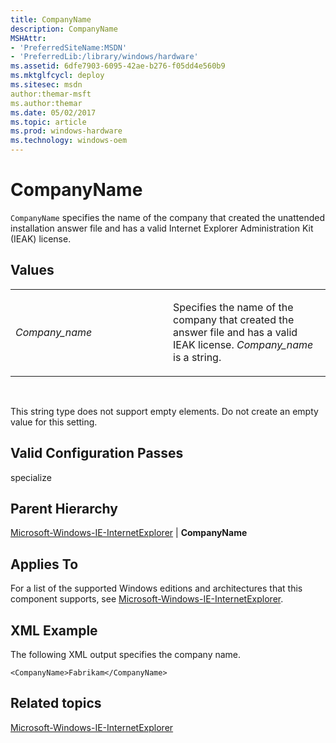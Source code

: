 ```yaml
---
title: CompanyName
description: CompanyName
MSHAttr:
- 'PreferredSiteName:MSDN'
- 'PreferredLib:/library/windows/hardware'
ms.assetid: 6dfe7903-6095-42ae-b276-f05dd4e560b9
ms.mktglfcycl: deploy
ms.sitesec: msdn
author:themar-msft
ms.author:themar
ms.date: 05/02/2017
ms.topic: article
ms.prod: windows-hardware
ms.technology: windows-oem
---
```


# CompanyName


`CompanyName` specifies the name of the company that created the unattended installation answer file and has a valid Internet Explorer Administration Kit (IEAK) license.

## Values


<table>
<colgroup>
<col width="50%" />
<col width="50%" />
</colgroup>
<tbody>
<tr class="odd">
<td><p><em>Company_name</em></p></td>
<td><p>Specifies the name of the company that created the answer file and has a valid IEAK license. <em>Company_name</em> is a string.</p></td>
</tr>
</tbody>
</table>

 

This string type does not support empty elements. Do not create an empty value for this setting.

## Valid Configuration Passes


specialize

## Parent Hierarchy


[Microsoft-Windows-IE-InternetExplorer](microsoft-windows-ie-internetexplorer.md) | **CompanyName**

## Applies To


For a list of the supported Windows editions and architectures that this component supports, see [Microsoft-Windows-IE-InternetExplorer](microsoft-windows-ie-internetexplorer.md).

## XML Example


The following XML output specifies the company name.

```
<CompanyName>Fabrikam</CompanyName>
```

## Related topics


[Microsoft-Windows-IE-InternetExplorer](microsoft-windows-ie-internetexplorer.md)

 

 







